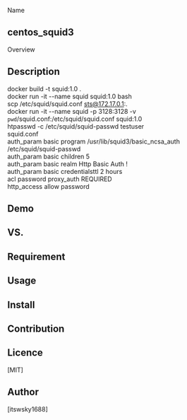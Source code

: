 Name
## centos_squid3

Overview

## Description
docker build -t squid:1.0 .  
docker run -it --name squid squid:1.0 bash  
scp /etc/squid/squid.conf sts@172.17.0.1:.  
docker run -it --name squid -p 3128:3128 -v `pwd`/squid.conf:/etc/squid/squid.conf squid:1.0  
htpasswd -c /etc/squid/squid-passwd testuser  
squid.conf  
auth_param basic program /usr/lib/squid3/basic_ncsa_auth /etc/squid/squid-passwd  
auth_param basic children 5  
auth_param basic realm Http Basic Auth !  
auth_param basic credentialsttl 2 hours  
acl password proxy_auth REQUIRED  
http_access allow password  

## Demo

## VS. 

## Requirement

## Usage

## Install

## Contribution

## Licence

[MIT]

## Author

[itswsky1688]


